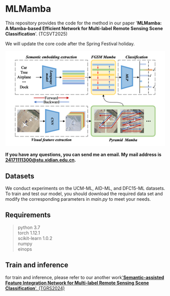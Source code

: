 # MLMamba

This repository provides the code for the method in our paper '**MLMamba: A Mamba-based Efficient Network for Multi-label Remote Sensing Scene Classification**'. (TCSVT2025)

We will update the core code after the Spring Festival holiday.

![本地路径](mlmamba.png )

**If you have any questions, you can send me an email. My mail address is 24171111300@stu.xidian.edu.cn.**

## Datasets

We conduct experiments on the UCM-ML, AID-ML, and DFC15-ML datasets. To train and test our model, you should download the required data set and modify the corresponding parameters in *main.py* to meet your needs.

## Requirements

>python 3.7<br>
>torch 1.12.1<br>
>scikit-learn 1.0.2<br>
>numpy<br>
>einops

## Train and inference

for train and inference, please refer to our another work['**Semantic-assisted Feature Integration Network for
Multi-label Remote Sensing Scene Classification**'. (TGRS2024)](https://github.com/TangXu-Group/multilabelRSSC/edit/main/SFIN/)
